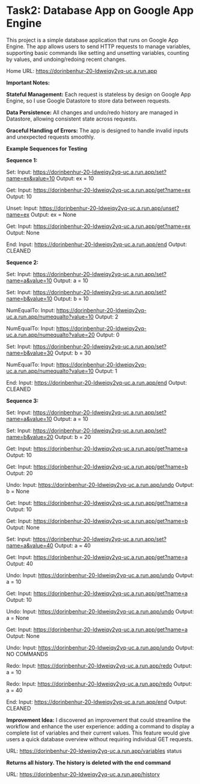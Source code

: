# Task2: Database App on Google App Engine

This project is a simple database application that runs on Google App Engine. The app allows users to send HTTP requests to manage variables, supporting basic commands like setting and unsetting variables, counting by values, and undoing/redoing recent changes.

Home URL: https://dorinbenhur-20-ldweiqy2yq-uc.a.run.app

**Important Notes:**

**Stateful Management:** Each request is stateless by design on Google App Engine, so I use Google Datastore to store data between requests.

**Data Persistence:** All changes and undo/redo history are managed in Datastore, allowing consistent state across requests.

**Graceful Handling of Errors:** The app is designed to handle invalid inputs and unexpected requests smoothly.

**Example Sequences for Testing**

**Sequence 1:**

Set:
Input:  https://dorinbenhur-20-ldweiqy2yq-uc.a.run.app/set?name=ex&value=10
Output: ex = 10

Get:
Input:  https://dorinbenhur-20-ldweiqy2yq-uc.a.run.app/get?name=ex
Output: 10

Unset:
Input:  https://dorinbenhur-20-ldweiqy2yq-uc.a.run.app/unset?name=ex
Output: ex = None

Get:
Input:  https://dorinbenhur-20-ldweiqy2yq-uc.a.run.app/get?name=ex
Output: None

End:
Input:  https://dorinbenhur-20-ldweiqy2yq-uc.a.run.app/end
Output: CLEANED

**Sequence 2:**

Set:
Input:  https://dorinbenhur-20-ldweiqy2yq-uc.a.run.app/set?name=a&value=10
Output: a = 10

Set:
Input:  https://dorinbenhur-20-ldweiqy2yq-uc.a.run.app/set?name=b&value=10
Output: b = 10

NumEqualTo:
Input:  https://dorinbenhur-20-ldweiqy2yq-uc.a.run.app/numequalto?value=10
Output: 2

NumEqualTo:
Input:  https://dorinbenhur-20-ldweiqy2yq-uc.a.run.app/numequalto?value=20
Output: 0

Set:
Input:  https://dorinbenhur-20-ldweiqy2yq-uc.a.run.app/set?name=b&value=30
Output: b = 30

NumEqualTo:
Input:  https://dorinbenhur-20-ldweiqy2yq-uc.a.run.app/numequalto?value=10
Output: 1

End:
Input:  https://dorinbenhur-20-ldweiqy2yq-uc.a.run.app/end
Output: CLEANED


**Sequence 3:**

Set:
Input:  https://dorinbenhur-20-ldweiqy2yq-uc.a.run.app/set?name=a&value=10
Output: a = 10

Set:
Input:  https://dorinbenhur-20-ldweiqy2yq-uc.a.run.app/set?name=b&value=20
Output: b = 20

Get:
Input:  https://dorinbenhur-20-ldweiqy2yq-uc.a.run.app/get?name=a
Output: 10

Get:
Input:  https://dorinbenhur-20-ldweiqy2yq-uc.a.run.app/get?name=b
Output: 20

Undo:
Input:  https://dorinbenhur-20-ldweiqy2yq-uc.a.run.app/undo
Output: b = None

Get:
Input:  https://dorinbenhur-20-ldweiqy2yq-uc.a.run.app/get?name=a
Output: 10

Get:
Input:  https://dorinbenhur-20-ldweiqy2yq-uc.a.run.app/get?name=b
Output: None

Set:
Input:  https://dorinbenhur-20-ldweiqy2yq-uc.a.run.app/set?name=a&value=40
Output: a = 40

Get:
Input:  https://dorinbenhur-20-ldweiqy2yq-uc.a.run.app/get?name=a
Output: 40

Undo:
Input:  https://dorinbenhur-20-ldweiqy2yq-uc.a.run.app/undo
Output: a = 10

Get:
Input:  https://dorinbenhur-20-ldweiqy2yq-uc.a.run.app/get?name=a
Output: 10

Undo:
Input:  https://dorinbenhur-20-ldweiqy2yq-uc.a.run.app/undo
Output: a = None

Get:
Input:  https://dorinbenhur-20-ldweiqy2yq-uc.a.run.app/get?name=a
Output: None

Undo:
Input:  https://dorinbenhur-20-ldweiqy2yq-uc.a.run.app/undo
Output: NO COMMANDS

Redo:
Input:  https://dorinbenhur-20-ldweiqy2yq-uc.a.run.app/redo
Output: a = 10

Redo:
Input:  https://dorinbenhur-20-ldweiqy2yq-uc.a.run.app/redo
Output: a = 40

End:
Input:  https://dorinbenhur-20-ldweiqy2yq-uc.a.run.app/end
Output: CLEANED

**Improvement Idea:**
I discovered an improvement that could streamline the workflow and enhance the user experience: adding a command to display a complete list of variables and their current values. This feature would give users a quick database overview without requiring individual GET requests.

URL:  https://dorinbenhur-20-ldweiqy2yq-uc.a.run.app/variables status

**Returns all history. The history is deleted with the end command**

URL: https://dorinbenhur-20-ldweiqy2yq-uc.a.run.app/history












